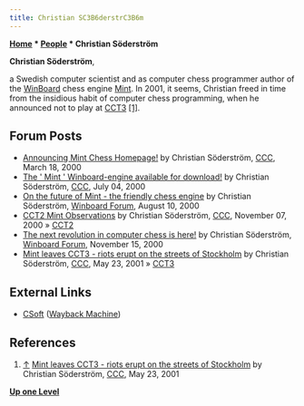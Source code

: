 ```yaml
---
title: Christian SC3B6derstrC3B6m
---
```

**[Home](Home "Home") * [People](People "People") * Christian Söderström**

**Christian Söderström**,

a Swedish computer scientist and as computer chess programmer author of the [WinBoard](WinBoard "WinBoard") chess engine [Mint](Mint "Mint").
In 2001, it seems, Christian freed in time from the insidious habit of computer chess programming, when he announced not to play at [CCT3](CCT3 "CCT3") <a id="cite-note-1" href="#cite-ref-1">[1]</a>.

## Forum Posts

- [Announcing Mint Chess Homepage!](https://www.stmintz.com/ccc/index.php?id=102399) by Christian Söderström, [CCC](CCC "CCC"), March 18, 2000
- [The ' Mint ' Winboard-engine available for download!](https://www.stmintz.com/ccc/index.php?id=117693) by Christian Söderström, [CCC](CCC "CCC"), July 04, 2000
- [On the future of Mint - the friendly chess engine](http://www.open-aurec.com/wbforum/viewtopic.php?t=32203&p=121809) by Christian Söderström, [Winboard Forum](Computer_Chess_Forums "Computer Chess Forums"), August 10, 2000
- [CCT2 Mint Observations](https://www.stmintz.com/ccc/index.php?id=137129) by Christian Söderström, [CCC](CCC "CCC"), November 07, 2000 » [CCT2](CCT2 "CCT2")
- [The next revolution in computer chess is here!](http://www.open-aurec.com/wbforum/viewtopic.php?f=18&t=32658) by Christian Söderström, [Winboard Forum](Computer_Chess_Forums "Computer Chess Forums"), November 15, 2000
- [Mint leaves CCT3 - riots erupt on the streets of Stockholm](https://www.stmintz.com/ccc/index.php?id=171228) by Christian Söderström, [CCC](CCC "CCC"), May 23, 2001 » [CCT3](CCT3 "CCT3")

## External Links

- [CSoft](http://web.archive.org/web/20140825060533/http://home1.swipnet.se/~w-19023/) ([Wayback Machine](https://en.wikipedia.org/wiki/Wayback_Machine))

## References

1. <a id="cite-ref-1" href="#cite-note-1">↑</a> [Mint leaves CCT3 - riots erupt on the streets of Stockholm](https://www.stmintz.com/ccc/index.php?id=171228) by Christian Söderström, [CCC](CCC "CCC"), May 23, 2001

**[Up one Level](People "People")**


